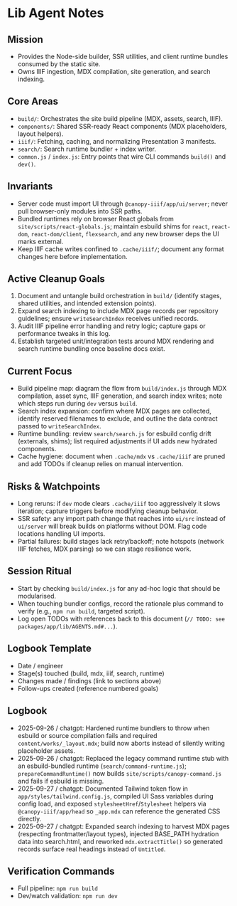 Lib Agent Notes
===============

Mission
-------
- Provides the Node-side builder, SSR utilities, and client runtime bundles consumed by the static site.
- Owns IIIF ingestion, MDX compilation, site generation, and search indexing.

Core Areas
----------
- `build/`: Orchestrates the site build pipeline (MDX, assets, search, IIIF).
- `components/`: Shared SSR-ready React components (MDX placeholders, layout helpers).
- `iiif/`: Fetching, caching, and normalizing Presentation 3 manifests.
- `search/`: Search runtime bundler + index writer.
- `common.js` / `index.js`: Entry points that wire CLI commands `build()` and `dev()`.

Invariants
----------
- Server code must import UI through `@canopy-iiif/app/ui/server`; never pull browser-only modules into SSR paths.
- Bundled runtimes rely on browser React globals from `site/scripts/react-globals.js`; maintain esbuild shims for `react`, `react-dom`, `react-dom/client`, `flexsearch`, and any new browser deps the UI marks external.
- Keep IIIF cache writes confined to `.cache/iiif/`; document any format changes here before implementation.

Active Cleanup Goals
--------------------
1. Document and untangle build orchestration in `build/` (identify stages, shared utilities, and intended extension points).
2. Expand search indexing to include MDX page records per repository guidelines; ensure `writeSearchIndex` receives unified records.
3. Audit IIIF pipeline error handling and retry logic; capture gaps or performance tweaks in this log.
4. Establish targeted unit/integration tests around MDX rendering and search runtime bundling once baseline docs exist.

Current Focus
-------------
- Build pipeline map: diagram the flow from `build/index.js` through MDX compilation, asset sync, IIIF generation, and search index writes; note which steps run during `dev` versus `build`.
- Search index expansion: confirm where MDX pages are collected, identify reserved filenames to exclude, and outline the data contract passed to `writeSearchIndex`.
- Runtime bundling: review `search/search.js` for esbuild config drift (externals, shims); list required adjustments if UI adds new hydrated components.
- Cache hygiene: document when `.cache/mdx` vs `.cache/iiif` are pruned and add TODOs if cleanup relies on manual intervention.

Risks & Watchpoints
-------------------
- Long reruns: if `dev` mode clears `.cache/iiif` too aggressively it slows iteration; capture triggers before modifying cleanup behavior.
- SSR safety: any import path change that reaches into `ui/src` instead of `ui/server` will break builds on platforms without DOM. Flag code locations handling UI imports.
- Partial failures: build stages lack retry/backoff; note hotspots (network IIIF fetches, MDX parsing) so we can stage resilience work.

Session Ritual
--------------
- Start by checking `build/index.js` for any ad-hoc logic that should be modularised.
- When touching bundler configs, record the rationale plus command to verify (e.g., `npm run build`, targeted script).
- Log open TODOs with references back to this document (`// TODO: see packages/app/lib/AGENTS.md#...`).

Logbook Template
----------------
- Date / engineer
- Stage(s) touched (build, mdx, iiif, search, runtime)
- Changes made / findings (link to sections above)
- Follow-ups created (reference numbered goals)

Logbook
-------
- 2025-09-26 / chatgpt: Hardened runtime bundlers to throw when esbuild or source compilation fails and required `content/works/_layout.mdx`; build now aborts instead of silently writing placeholder assets.
- 2025-09-26 / chatgpt: Replaced the legacy command runtime stub with an esbuild-bundled runtime (`search/command-runtime.js`); `prepareCommandRuntime()` now builds `site/scripts/canopy-command.js` and fails if esbuild is missing.
- 2025-09-27 / chatgpt: Documented Tailwind token flow in `app/styles/tailwind.config.js`, compiled UI Sass variables during config load, and exposed `stylesheetHref`/`Stylesheet` helpers via `@canopy-iiif/app/head` so `_app.mdx` can reference the generated CSS directly.
- 2025-09-27 / chatgpt: Expanded search indexing to harvest MDX pages (respecting frontmatter/layout types), injected BASE_PATH hydration data into search.html, and reworked `mdx.extractTitle()` so generated records surface real headings instead of `Untitled`.

Verification Commands
---------------------
- Full pipeline: `npm run build`
- Dev/watch validation: `npm run dev`
